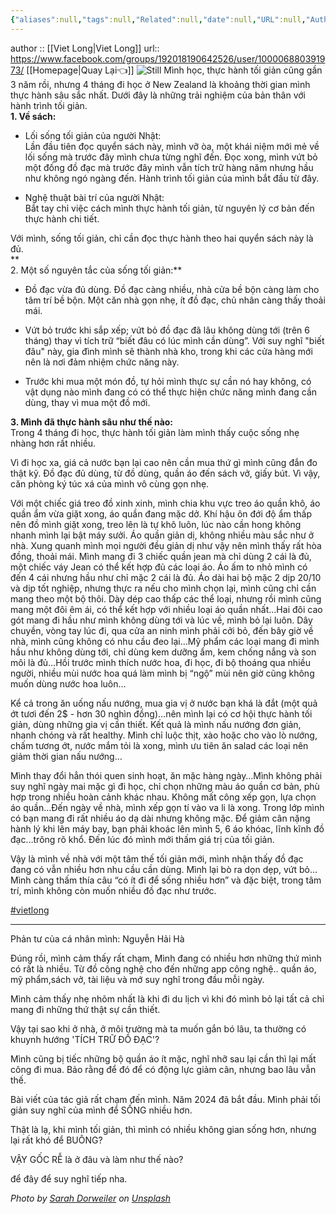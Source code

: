 ```yaml
---
{"aliases":null,"tags":null,"Related":null,"date":null,"URL":null,"Author":null,"dg-publish":true,"permalink":"/People/BÀI HỌC TỐI GIẢN/","dgPassFrontmatter":true,"noteIcon":"2","created":"2023-12-28T16:04:55.916+07:00","updated":"2023-12-28T16:20:03.000+07:00"}
---
```


author :: [[Viet Long\|Viet Long]] 
url::  https://www.facebook.com/groups/192018190642526/user/100006880391973/
 [[Homepage\|Quay Lại👈]]
![Still](https://images.unsplash.com/photo-1487700160041-babef9c3cb55?crop=entropy&cs=tinysrgb&fit=max&fm=jpg&ixid=M3wzNjAwOTd8MHwxfHNlYXJjaHwxNnx8bWluaW1hbGlzdHxlbnwwfDB8fHwxNzAzNzU1MTc2fDA&ixlib=rb-4.0.3&q=80&w=1080)
Mình học, thực hành tối giản cũng gần 3 năm rồi, nhưng 4 tháng đi học ở New Zealand là khoảng thời gian mình thực hành sâu sắc nhất. Dưới đây là những trải nghiệm của bản thân với hành trình tối giản.  
**1. Về sách:**  
- Lối sống tối giản của người Nhật:  
Lần đầu tiên đọc quyển sách này, mình vỡ òa, một khái niệm mới mẻ về lối sống mà trước đây mình chưa từng nghĩ đến. Đọc xong, mình vứt bỏ một đống đồ đạc mà trước đây mình vẫn tích trữ hàng năm nhưng hầu như không ngó ngàng đến. Hành trình tối giản của mình bắt đầu từ đây.  
  
- Nghệ thuật bài trí của người Nhật:  
Bắt tay chỉ việc cách mình thực hành tối giản, từ nguyên lý cơ bản đến thực hành chi tiết.  
  
Với mình, sống tối giản, chỉ cần đọc thực hành theo hai quyển sách này là đủ.  
**  
2. Một số nguyên tắc của sống tối giản:**  
- Đồ đạc vừa đủ dùng. Đồ đạc càng nhiều, nhà cửa bề bộn càng làm cho tâm trí bề bộn. Một căn nhà gọn nhẹ, ít đồ đạc, chủ nhân càng thấy thoải mái.  
  
- Vứt bỏ trước khi sắp xếp; vứt bỏ đồ đạc đã lâu không dùng tới (trên 6 tháng) thay vì tích trữ “biết đâu có lúc mình cần dùng”. Với suy nghĩ "biết đâu" này, gia đình mình sẽ thành nhà kho, trong khi các cửa hàng mới nên là nơi đảm nhiệm chức năng này.  
  
- Trước khi mua một món đồ, tự hỏi mình thực sự cần nó hay không, có vật dụng nào mình đang có có thể thực hiện chức năng mình đang cần dùng, thay vì mua một đồ mới.  
  
**3. Mình đã thực hành sâu như thế nào:**  
Trong 4 tháng đi học, thực hành tối giản làm mình thấy cuộc sống nhẹ nhàng hơn rất nhiều.  
  
Vì đi học xa, giá cả nước bạn lại cao nên cần mua thứ gì mình cũng đắn đo thật kỹ. Đồ đạc đủ dùng, từ đồ dùng, quần áo đến sách vở, giấy bút. Vì vậy, căn phòng ký túc xá của mình vô cùng gọn nhẹ.  
  
Với một chiếc giá treo đồ xinh xinh, mình chia khu vực treo áo quần khô, áo quần ẩm vừa giặt xong, áo quần đang mặc dở. Khí hậu ôn đới độ ẩm thấp nên đồ mình giặt xong, treo lên là tự khô luôn, lúc nào cần hong không nhanh mình lại bật máy sưởi. Áo quần giản dị, không nhiều màu sắc như ở nhà. Xung quanh mình mọi người đều giản dị như vậy nên mình thấy rất hòa đồng, thoải mái. Mình mang đi 3 chiếc quần jean mà chỉ dùng 2 cái là đủ, một chiếc váy Jean có thể kết hợp đủ các loại áo. Áo ấm to nhỏ mình có đến 4 cái nhưng hầu như chỉ mặc 2 cái là đủ. Áo dài hai bộ mặc 2 dịp 20/10 và dịp tốt nghiệp, nhưng thực ra nếu cho mình chọn lại, mình cũng chỉ cần mang theo một bộ thôi. Dày dép cao thấp các thể loại, nhưng rồi mình cũng mang một đôi êm ái, có thể kết hợp với nhiều loại áo quần nhất…Hai đôi cao gót mang đi hầu như mình không dùng tới và lúc về, mình bỏ lại luôn. Dây chuyền, vòng tay lúc đi, qua cửa an ninh mình phải cởi bỏ, đến bây giờ về nhà, mình cũng không có nhu cầu đeo lại…Mỹ phẩm các loại mang đi mình hầu như không dùng tới, chỉ dùng kem dưỡng ẩm, kem chống nắng và son môi là đủ…Hồi trước mình thích nước hoa, đi học, đi bộ thoáng qua nhiều người, nhiều mùi nước hoa quá làm mình bị “ngộ” mùi nên giờ cũng không muốn dùng nước hoa luôn…  
  
Kể cả trong ăn uống nấu nướng, mua gia vị ở nước bạn khá là đắt (một quả ớt tươi đến 2$ - hơn 30 nghìn đồng)…nên mình lại có cơ hội thực hành tối giản, dùng những gia vị cần thiết. Kết quả là mình nấu nướng đơn giản, nhanh chóng và rất healthy. Mình chỉ luộc thịt, xào hoặc cho vào lò nướng, chấm tương ớt, nước mắm tỏi là xong, mình ưu tiên ăn salad các loại nên giảm thời gian nấu nướng…  
  
Mình thay đổi hẳn thói quen sinh hoạt, ăn mặc hàng ngày…Mình không phải suy nghĩ ngày mai mặc gì đi học, chỉ chọn những màu áo quần cơ bản, phù hợp trong nhiều hoàn cảnh khác nhau. Không mất công xếp gọn, lựa chọn áo quần…Đến ngày về nhà, mình xếp gọn tí vào va li là xong. Trong lớp mình có bạn mang đi rất nhiều áo dạ dài nhưng không mặc. Để giảm cân nặng hành lý khi lên máy bay, bạn phải khoác lên mình 5, 6 áo khóac, lĩnh kĩnh đồ đạc…trông rõ khổ. Đến lúc đó mình mới thấm giá trị của tối giản.  
  
Vậy là mình về nhà với một tâm thế tối giản mới, mình nhận thấy đồ đạc đang có vẫn nhiều hơn nhu cầu cần dùng. Mình lại bò ra dọn dẹp, vứt bỏ…Mình càng thấm thía câu “có ít đi để sống nhiều hơn” và đặc biệt, trong tâm trí, mình không còn muốn nhiều đồ đạc như trước.

[#vietlong](https://www.facebook.com/hashtag/vietlong?__eep__=6&__cft__[0]=AZXs-_eeIxILctqJXeqJNlgHnRV2NMn6jL2NSi7ABK0mid9rS1yJ5bx9X0YZkrkg2t_ShhiW23-hmuDnn1IORuoWum0d_Qyo5ZRresi98QfUAxLcLqevHarPBoteNfMvyc2bUevh4n_DTStVaOqXeM5W3Tk-6kbNGHj7H9zHQ5fgUA5r6tOo3oC-EE9TMGajqEM&__tn__=*NK-R)


---

Phản tư của cá nhân mình: Nguyễn Hải Hà

Đúng rồi, mình cảm thấy rất chạm, Mình đang có nhiều hơn những thứ mình có rất là nhiều. Từ đồ công nghệ cho đến những app công nghệ.. quần áo, mỹ phẩm,sách vở, tài liệu và mớ suy nghĩ trong đầu mỗi ngày.

Mình cảm thấy nhẹ nhõm nhất là khi đi du lịch vì khi đó mình bỏ lại tất cả chỉ mang đi những thứ thật sự cần thiết.

Vậy tại sao khi ở nhà, ở môi trường mà ta muốn gắn bó lâu, ta thường có khuynh hướng 'TÍCH TRỮ ĐỒ ĐẠC'?

Mình cũng bị tiếc những bộ quần áo ít mặc, nghĩ nhỡ sau lại cần thì lại mất công đi mua.  Bảo rằng để đó để có động lực giảm cân, nhưng bao lâu vẫn thế.

Bài viết của tác giả rất chạm đến mình. 
Năm 2024 đã bắt đầu. Mình phải tối giản suy nghĩ của mình để SỐNG nhiều hơn.

Thật là lạ, khi mình tối giản, thì mình có nhiều không gian sống hơn, nhưng lại rất khó để BUÔNG?

VẬY GỐC RỄ là ở đâu và làm như thế nào? 

để đây để suy nghĩ tiếp nha.

*Photo by [Sarah Dorweiler](https://unsplash.com/@sarahdorweiler?utm_source=Obsidian%20Image%20Inserter%20Plugin&utm_medium=referral) on [Unsplash](https://unsplash.com/?utm_source=Obsidian%20Image%20Inserter%20Plugin&utm_medium=referral)*
